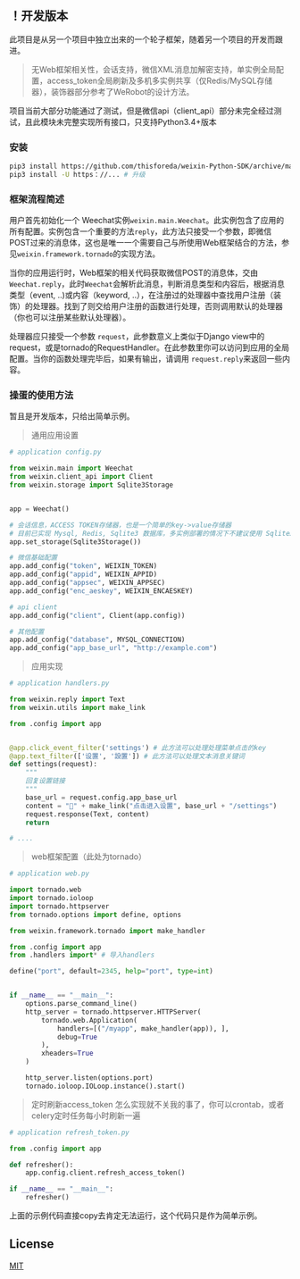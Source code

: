 ## ！开发版本

此项目是从另一个项目中独立出来的一个轮子框架，随着另一个项目的开发而跟进。

> 无Web框架相关性，会话支持，微信XML消息加解密支持，单实例全局配置，access_token全局刷新及多机多实例共享（仅Redis/MySQL存储器），装饰器部分参考了WeRobot的设计方法。

项目当前大部分功能通过了测试，但是微信api（client_api）部分未完全经过测试，且此模块未完整实现所有接口，只支持Python3.4+版本

### 安装
``` bash
pip3 install https://github.com/thisforeda/weixin-Python-SDK/archive/master.zip # 安装
pip3 install -U https：//... # 升级
```


### 框架流程简述

用户首先初始化一个 Weechat实例`weixin.main.Weechat`。此实例包含了应用的所有配置。实例包含一个重要的方法`reply`，此方法只接受一个参数，即微信POST过来的消息体，这也是唯一一个需要自己与所使用Web框架结合的方法，参见`weixin.framework.tornado`的实现方法。

当你的应用运行时，Web框架的相关代码获取微信POST的消息体，交由`Weechat.reply`，此时`Weechat`会解析此消息，判断消息类型和内容后，根据消息类型（event, ..)或内容（keyword, ..），在注册过的处理器中查找用户注册（装饰）的处理器。找到了则交给用户注册的函数进行处理，否则调用默认的处理器（你也可以注册某些默认处理器）。

处理器应只接受一个参数 `request`，此参数意义上类似于Django view中的request，或是tornado的RequestHandler。在此参数里你可以访问到应用的全局配置。当你的函数处理完毕后，如果有输出，请调用 `request.reply`来返回一些内容。


### 操蛋的使用方法
暂且是开发版本，只给出简单示例。

> 通用应用设置
``` python
# application config.py

from weixin.main import Weechat
from weixin.client_api import Client
from weixin.storage import Sqlite3Storage


app = Weechat()

# 会话信息，ACCESS TOKEN存储器，也是一个简单的key->value存储器
# 目前已实现 Mysql, Redis, Sqlite3 数据库，多实例部署的情况下不建议使用 Sqlite3 存储器
app.set_storage(Sqlite3Storage())

# 微信基础配置
app.add_config("token", WEIXIN_TOKEN)
app.add_config("appid", WEIXIN_APPID)
app.add_config("appsec", WEIXIN_APPSEC)
app.add_config("enc_aeskey", WEIXIN_ENCAESKEY)

# api client
app.add_config("client", Client(app.config))

# 其他配置
app.add_config("database", MYSQL_CONNECTION)
app.add_config("app_base_url", "http://example.com")
```
> 应用实现

``` python
# application handlers.py

from weixin.reply import Text
from weixin.utils import make_link

from .config import app


@app.click_event_filter('settings') # 此方法可以处理处理菜单点击的key
@app.text_filter(['设置', '設置']) # 此方法可以处理文本消息关键词
def settings(request):
    """
    回复设置链接
    """
    base_url = request.config.app_base_url
    content = "🔧" + make_link("点击进入设置", base_url + "/settings")
    request.response(Text, content)
    return

# ....

```

> web框架配置（此处为tornado）
``` python
# application web.py

import tornado.web
import tornado.ioloop
import tornado.httpserver
from tornado.options import define, options

from weixin.framework.tornado import make_handler

from .config import app
from .handlers import* # 导入handlers

define("port", default=2345, help="port", type=int)


if __name__ == "__main__":
    options.parse_command_line()
    http_server = tornado.httpserver.HTTPServer(
        tornado.web.Application(
            handlers=[("/myapp", make_handler(app)), ],
            debug=True
        ),
        xheaders=True
    )

    http_server.listen(options.port)
    tornado.ioloop.IOLoop.instance().start()
```

> 定时刷新access_token
怎么实现就不关我的事了，你可以crontab，或者celery定时任务每小时刷新一遍
``` python
# application refresh_token.py

from .config import app

def refresher():
    app.config.client.refresh_access_token()

if __name__ == "__main__":
    refresher()
```

上面的示例代码直接copy去肯定无法运行，这个代码只是作为简单示例。

## License

[MIT](LICENSE)
